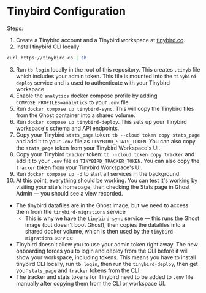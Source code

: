 # Tinybird Configuration

Steps:
1. Create a Tinybird account and a Tinybird workspace at [tinybird.co](https://auth.tinybird.co/login).
2. Install tinybird CLI locally
```bash
curl https://tinybird.co | sh
```
3. Run `tb login` locally in the root of this repository. This creates `.tinyb` file which includes your admin token. This file is mounted into the `tinybird-deploy` service and is used to authenticate with your Tinybird workspace.
4. Enable the `analytics` docker compose profile by adding `COMPOSE_PROFILES=analytics` to your `.env` file.
5. Run `docker compose up tinybird-sync`. This will copy the Tinybird files from the Ghost container into a shared volume.
6. Run `docker compose up tinybird-deploy`. This sets up your Tinybird workspace's schema and API endpoints.
7. Copy your Tinybird `stats_page` token: `tb --cloud token copy stats_page` and add it to your `.env` file as `TINYBIRD_STATS_TOKEN`. You can also copy the `stats_page` token from your Tinybird Workspace's UI.
8. Copy your Tinybird `tracker` token: `tb --cloud token copy tracker` and add it to your `.env` file as `TINYBIRD_TRACKER_TOKEN`. You can also copy the `tracker` token from your Tinybird Workspace's UI.
9. Run `docker compose up -d` to start all services in the background.
10. At this point, everything should be working. You can test it's working by visiting your site's homepage, then checking the Stats page in Ghost Admin — you should see a view recorded.



- The tinybird datafiles are in the Ghost image, but we need to access them from the `tinybird-migrations` service
    - This is why we have the `tinybird-sync` service — this runs the Ghost image (but doesn't boot Ghost), then copies the datafiles into a shared docker volume, which is then used by the `tinybird-migrations` service
- Tinybird doesn't allow you to use your admin token right away. The new onboarding forces you to login and deploy from the CLI before it will show your workspace, including tokens. This means you have to install tinybird CLI locally, run `tb login`, then run the `tinybird-deploy`, then get your `stats_page` and `tracker` tokens from the CLI.
- The tracker and stats tokens for Tinybird need to be added to `.env` file manually after copying them from the CLI or workspace UI. 
